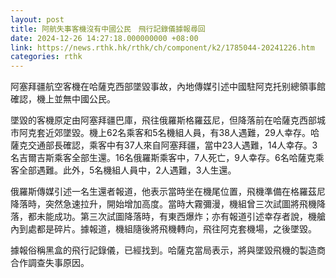 ```yaml
---
layout: post
title: 阿航失事客機沒有中國公民　飛行記錄儀據報尋回
date: 2024-12-26 14:27:18.000000000 +08:00
link: https://news.rthk.hk/rthk/ch/component/k2/1785044-20241226.htm
categories: rthk
---
```


阿塞拜疆航空客機在哈薩克西部墜毀事故，內地傳媒引述中國駐阿克托别總領事館確認，機上並無中國公民。

墜毀的客機原定由阿塞拜疆巴庫，飛往俄羅斯格羅茲尼，但降落前在哈薩克西部城市阿克套近郊墜毀。機上62名乘客和5名機組人員，有38人遇難，29人幸存。哈薩克交通部長確認，乘客中有37人來自阿塞拜疆，當中23人遇難，14人幸存。3名吉爾吉斯乘客全部生還。16名俄羅斯乘客中，7人死亡，9人幸存。6名哈薩克乘客全部遇難。此外，5名機組人員中，2人遇難，3人生還。

俄羅斯傳媒引述一名生還者報道，他表示當時坐在機尾位置，飛機準備在格羅茲尼降落時，突然急速拉升，開始增加高度。當時大霧彌漫，機組曾三次試圖將飛機降落，都未能成功。第三次試圖降落時，有東西爆炸；亦有報道引述幸存者說，機艙內到處都是碎片。據報道，機組隨後將飛機轉向，飛往阿克套機場，之後墜毀。

據報俗稱黑盒的飛行記錄儀，已經找到。哈薩克當局表示，將與墜毀飛機的製造商合作調查失事原因。
